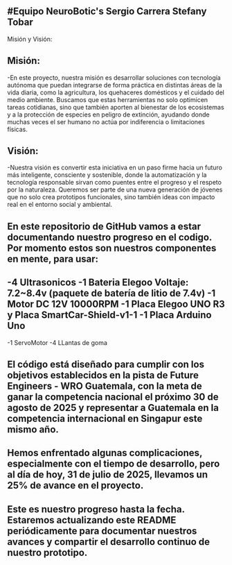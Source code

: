 #Equipo NeuroBotic's 
Sergio Carrera 
Stefany Tobar 
-

Misión y Visión: 

Misión:
-
-En este proyecto, nuestra misión es desarrollar soluciones con tecnología autónoma que puedan integrarse de forma práctica en distintas áreas de la vida diaria, como la agricultura, los 
quehaceres domésticos y el cuidado del medio ambiente. Buscamos que estas herramientas no solo optimicen tareas cotidianas, sino que también aporten al bienestar de los ecosistemas y a 
la protección de especies en peligro de extinción, ayudando donde muchas veces el ser humano no actúa por indiferencia o limitaciones físicas.

Visión:
-
-Nuestra visión es convertir esta iniciativa en un paso firme hacia un futuro más inteligente, consciente y sostenible, donde la automatización y la tecnología responsable sirvan como 
puentes entre el progreso y el respeto por la naturaleza. Queremos ser parte de una nueva generación de jóvenes que no solo crea prototipos funcionales, sino también ideas con impacto 
real en el entorno social y ambiental.

En este repositorio de GitHub vamos a estar documentando nuestro progreso en el codigo.
Por momento estos son nuestros componentes en mente, para usar: 
-
-4 Ultrasonicos 
-1 Bateria Elegoo Voltaje: 7.2~8.4v (paquete de batería de litio de 7.4v)
-1 Motor DC 12V 10000RPM
-1 Placa Elegoo UNO R3 y Placa SmartCar-Shield-v1-1
-1 Placa Arduino Uno 
-
-1 ServoMotor 
-4 LLantas de goma 


El código está diseñado para cumplir con los objetivos establecidos en la pista de Future Engineers - WRO Guatemala, con la meta de ganar la competencia nacional el próximo 30 de agosto de 2025 y representar a Guatemala en la competencia internacional en Singapur este mismo año.
-

Hemos enfrentado algunas complicaciones, especialmente con el tiempo de desarrollo, pero al día de hoy, 31 de julio de 2025, llevamos un 25% de avance en el proyecto.
-

Este es nuestro progreso hasta la fecha. Estaremos actualizando este README periódicamente para documentar nuestros avances y compartir el desarrollo continuo de nuestro prototipo.
-
